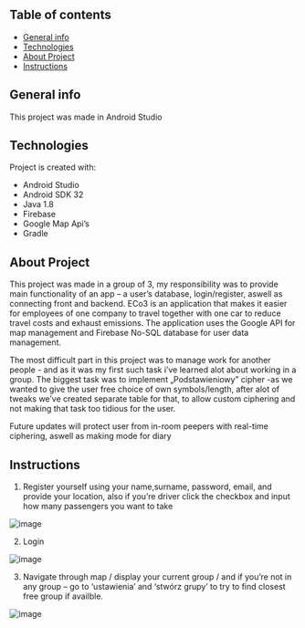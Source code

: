 ## Table of contents
* [General info](#general-info)
* [Technologies](#technologies)
* [About Project](#About-Project)
* [Instructions](#Instructions)

## General info
This project was made in Android Studio

## Technologies
Project is created with:
* Android Studio
* Android SDK 32
* Java 1.8
* Firebase
* Google Map Api’s
* Gradle
        
## About Project
This project was made in a group of 3, my responsibility was to provide main functionality of an app – a user’s database, login/register, aswell as connecting front and backend.
ECo3 is an application that makes it easier for employees of one company to travel together with one car to reduce travel costs and exhaust emissions. The application uses the Google API for map management and  Firebase No-SQL database for user data management.

The most difficult part in this project was to manage work for another people - and as it was my first such task i’ve learned alot about working in a group. The biggest task was to implement „Podstawieniowy” cipher -as we wanted to give the user free choice of own symbols/length, after alot of tweaks we’ve created separate table for that, to allow custom ciphering and not making that task too tidious for the user.

Future updates will protect user from in-room peepers with real-time ciphering, aswell as making mode for diary 

## Instructions
1. Register yourself using your name,surname, password, email, and provide your location, also if you’re driver click the checkbox and input how many passengers you want to take

 ![image](https://user-images.githubusercontent.com/74488031/166242407-b9b62176-98e5-445e-8a1c-cae54f34e421.png)

2. Login

![image](https://user-images.githubusercontent.com/74488031/166242464-cd8cc2b3-a589-4c3e-b52b-b6fd071ef3a0.png)

3. Navigate through map / display your current group / and if you’re not in any group – go to ‘ustawienia’ and ‘stwórz grupy’ to try to find closest free group if availble.

![image](https://user-images.githubusercontent.com/74488031/166242503-cf202de1-7834-4f5d-a8f9-22d1fbec2681.png)
